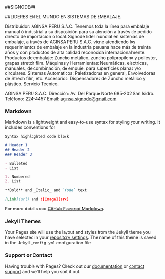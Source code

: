 ##SIGNODE## 

##LIDERES EN EL MUNDO EN SISTEMAS DE EMBALAJE.

Distribuidor: AGINSA PERU S.A.C.
Tenemos toda la línea para embalaje manual ó industrial a su disposición para su atención a
través de pedido directo de importación o local. Signode líder mundial en sistemas de
embalaje, a través de AGINSA PERU S.A.C. viene atendiendo los requerimientos de embalaje
en la industria peruana hace más de treinta años y con productos de alta calidad reconocida
internacionalmente.
Productos de embalaje: Zuncho metálico, zuncho polipropileno y poliéster, grapas stretch film.
Máquinas y Herramientas: Neumáticas, eléctricas, manuales, de combinación, de empuje, para
superficies planas y/o circulares.
Sistemas Automaticos: Paletizadoras en general, Envolvedoras de Strech film, etc.
Accesorios: Dispensadores de Zuncho metálico y plástico.
Servicio Técnico.

AGINSA PERU S.A.C.
Dirección: Av. Del Parque Norte 685-202 San Isidro.
Teléfono: 224-4457
Email: aginsa.signode@gmail.com

### Markdown

Markdown is a lightweight and easy-to-use syntax for styling your writing. It includes conventions for

```markdown
Syntax highlighted code block

# Header 1
## Header 2
### Header 3

- Bulleted
- List

1. Numbered
2. List

**Bold** and _Italic_ and `Code` text

[Link](url) and ![Image](src)
```

For more details see [GitHub Flavored Markdown](https://guides.github.com/features/mastering-markdown/).

### Jekyll Themes

Your Pages site will use the layout and styles from the Jekyll theme you have selected in your [repository settings](https://github.com/aginsa/web/settings). The name of this theme is saved in the Jekyll `_config.yml` configuration file.

### Support or Contact

Having trouble with Pages? Check out our [documentation](https://help.github.com/categories/github-pages-basics/) or [contact support](https://github.com/contact) and we’ll help you sort it out.
